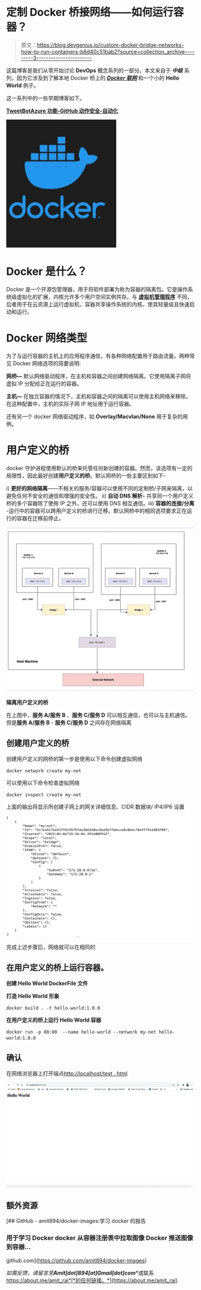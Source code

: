 # 定制 Docker 桥接网络——如何运行容器？

> 原文：<https://blog.devgenius.io/custom-docker-bridge-networks-how-to-run-containers-b8d40c51bab2?source=collection_archive---------3----------------------->

这篇博客是我们从零开始讨论 **DevOps** 概念系列的一部分。本文来自于 ***中级*** 系列，因为它涉及到了解本地 Docker 桥上的 [***Docker 联网***](https://docs.docker.com/network/) 和一个小的 **Hello World** 例子。

这一系列中的一些早期博客如下。

[**TweetBot**](https://awstip.com/aws-lambda-simple-tweetbot-2f2f83fbe161)[**Azure 功能-GitHub 动作**](https://towardsdev.com/deploying-on-azure-functions-github-actions-a8f2a98acc0f)[**安全-自动化**](/aws-config-iam-compliance-85220763bee5)

![](img/ba77fa56bd9a32b0aede0a9f75537e4f.png)

# Docker 是什么？

Docker 是一个开源包管理器，用于将软件部署为称为容器的隔离包。它是操作系统级虚拟化的扩展，内核允许多个用户空间实例共存。与 [**虚拟机管理程序**](https://en.wikipedia.org/wiki/Hypervisor) 不同，后者用于在云资源上运行虚拟机，容器共享操作系统的内核，使其轻量级且快速启动和运行。

# Docker 网络类型

为了与运行容器的主机上的应用程序通信，有各种网络配置用于路由流量。两种常见 Docker 网络选项的简要说明:

**网桥—** 默认网络驱动程序，在主机和容器之间创建网络隔离。它使用隔离子网将虚拟 IP 分配给正在运行的容器。

**主机—** 在独立容器的情况下，主机和容器之间的隔离可以使用主机网络来移除。在这种配置中，主机的实际子网 IP 地址用于运行容器。

还有另一个 docker 网络驱动程序，如 **Overlay/Macvlan/None** 用于复杂的用例。

# 用户定义的桥

docker 守护进程使用默认的桥来托管任何新创建的容器。然而，该选项有一定的局限性，因此最好创建**用户定义的桥**。默认网桥的一些主要区别如下-

i) **更好的网络隔离**——不相关的服务/容器可以使用不同的定制桥/子网来隔离，以避免任何不安全的通信和增强的安全性。
ii) **自动 DNS 解析-** 共享同一个用户定义桥的多个容器除了使用 IP 之外，还可以使用 DNS 相互通信。iii) **容器的连接/分离** -运行中的容器可以跨用户定义的桥进行迁移。默认网桥中的相同选项要求正在运行的容器在迁移前停止。

![](img/e05b8cdaa735004b374f6844bdd5f5f1.png)

**隔离用户定义的桥**

在上图中，**服务 A/服务 B** 、**服务 C/服务 D** 可以相互通信，也可以与主机通信。但是**服务 A/服务 B** - **服务 C/服务 D** 之间存在网络隔离

## 创建用户定义的桥

创建用户定义的网桥的第一步是使用以下命令创建虚拟网络

```
docker network create my-net
```

可以使用以下命令检查虚拟网络

```
docker inspect create my-net
```

上面的输出将显示所创建子网上的网关详细信息、CIDR 数据块/ IP4/IP6 设置

![](img/8e64e87d7f70ad126a05c3270af2ff9b.png)

完成上述步骤后，网络就可以在相同的

## 在用户定义的桥上运行容器。

**创建 Hello World DockerFile 文件**

**打造 Hello World 形象**

```
docker build . -t hello-world:1.0.0
```

**在用户定义的桥上运行 Hello World 容器**

```
docker run -p 80:80  --name hello-world --network my-net hello-world:1.0.0
```

## 确认

在网络浏览器上打开端点[http://localhost/test . html](http://localhost/test.html)

![](img/4848dc402327514c42c10fd95c8494e4.png)

## 额外资源

[](https://github.com/amit894/docker-images) [## GitHub - amit894/docker-images:学习 docker 的报告

### 用于学习 Docker docker 从容器注册表中拉取图像 Docker 推送图像到容器…

github.com](https://github.com/amit894/docker-images) 

*如需反馈，请留言至****Amit[dot]894[at]Gmail[dot]com****或联系 https://about.me/amit_raj*[*的任何链接。*](https://about.me/amit_raj)